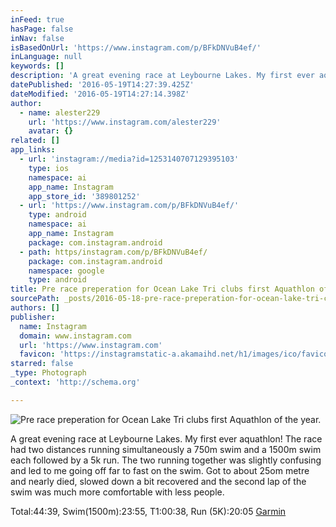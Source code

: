 ```yaml
---
inFeed: true
hasPage: false
inNav: false
isBasedOnUrl: 'https://www.instagram.com/p/BFkDNVuB4ef/'
inLanguage: null
keywords: []
description: 'A great evening race at Leybourne Lakes. My first ever aquathlon! The race had two distances running simultaneously a 750m swim and a 1500m swim each followed by a 5k run. The two running together was slightly confusing and led to me going off far to fast on the swim. Got to about 25om metre and nearly died, slowed down a bit recovered and the second lap of the swim was much more comfortable with less people.'
datePublished: '2016-05-19T14:27:39.425Z'
dateModified: '2016-05-19T14:27:14.398Z'
author:
  - name: alester229
    url: 'https://www.instagram.com/alester229'
    avatar: {}
related: []
app_links:
  - url: 'instagram://media?id=1253140707129395103'
    type: ios
    namespace: ai
    app_name: Instagram
    app_store_id: '389801252'
  - url: 'https://www.instagram.com/p/BFkDNVuB4ef/'
    type: android
    namespace: ai
    app_name: Instagram
    package: com.instagram.android
  - path: https/instagram.com/p/BFkDNVuB4ef/
    package: com.instagram.android
    namespace: google
    type: android
title: Pre race preperation for Ocean Lake Tri clubs first Aquathlon of the year.
sourcePath: _posts/2016-05-18-pre-race-preperation-for-ocean-lake-tri-clubs-first-aquathlo.md
authors: []
publisher:
  name: Instagram
  domain: www.instagram.com
  url: 'https://www.instagram.com'
  favicon: 'https://instagramstatic-a.akamaihd.net/h1/images/ico/favicon.ico/dfa85bb1fd63.ico'
starred: false
_type: Photograph
_context: 'http://schema.org'

---
```

![Pre race preperation for Ocean Lake Tri clubs first Aquathlon of the year.](https://scontent.cdninstagram.com/t51.2885-15/s640x640/sh0.08/e35/13181535_1127673407253879_1632198945_n.jpg?ig_cache_key=MTI1MzE0MDcwNzEyOTM5NTEwMw%3D%3D.2)

A great evening race at Leybourne Lakes. My first ever aquathlon! The race had two distances running simultaneously a 750m swim and a 1500m swim each followed by a 5k run. The two running together was slightly confusing and led to me going off far to fast on the swim. Got to about 25om metre and nearly died, slowed down a bit recovered and the second lap of the swim was much more comfortable with less people.

Total:44:39, Swim(1500m):23:55, T1:00:38, Run (5K):20:05 [Garmin][0]

[0]: https://connect.garmin.com/modern/activity/1174045814
